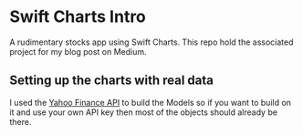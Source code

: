 # Swift Charts Intro
A rudimentary stocks app using Swift Charts. This repo hold the associated project for my blog post on Medium.

## Setting up the charts with real data
I used the [Yahoo Finance API](https://rapidapi.com/apidojo/api/yh-finance/) to build the 
Models so if you want to build on it and use your own API key then most of the objects should already be there. 
